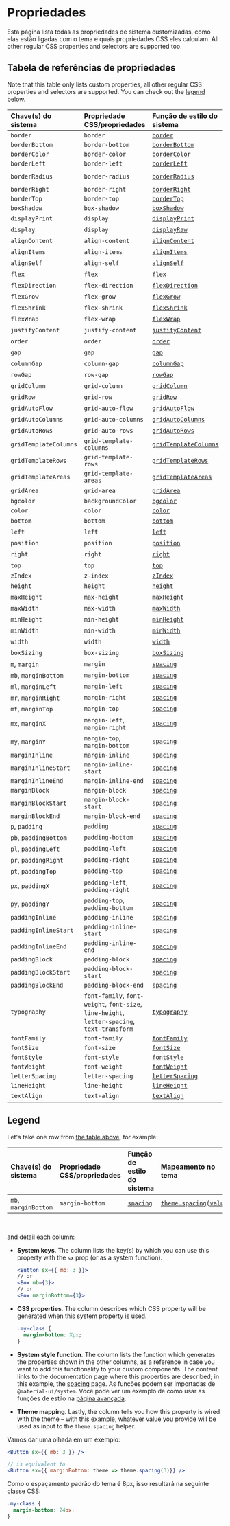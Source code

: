 # Propriedades

<p class="description">Esta página lista todas as propriedades de sistema customizadas, como elas estão ligadas com o tema e quais propriedades CSS eles calculam. All other regular CSS properties and selectors are supported too.</p>

## Tabela de referências de propriedades

Note that this table only lists custom properties, all other regular CSS properties and selectors are supported. You can check out the [legend](/system/properties/#legend) below.

| Chave(s) do sistema   | Propriedade CSS/propriedades                                                                 | Função de estilo do sistema                                  | Mapeamento no tema                                                                               |
| :-------------------- | :------------------------------------------------------------------------------------------- | :----------------------------------------------------------- | :----------------------------------------------------------------------------------------------- |
| `border`              | `border`                                                                                     | [`border`](/system/borders/#border)                          | `${value}px solid`                                                                               |
| `borderBottom`        | `border-bottom`                                                                              | [`borderBottom`](/system/borders/#border)                    | `${value}px solid`                                                                               |
| `borderColor`         | `border-color`                                                                               | [`borderColor`](/system/borders/#border-color)               | [`theme.palette[value]`](/material/customization/default-theme/?expand-path=$.palette)           |
| `borderLeft`          | `border-left`                                                                                | [`borderLeft`](/system/borders/#border)                      | `${value}px solid`                                                                               |
| `borderRadius`        | `border-radius`                                                                              | [`borderRadius`](/system/borders/#border-radius)             | [`theme.shape.borderRadius * value`](/material/customization/default-theme/?expand-path=$.shape) |
| `borderRight`         | `border-right`                                                                               | [`borderRight`](/system/borders/#border)                     | `${value}px solid`                                                                               |
| `borderTop`           | `border-top`                                                                                 | [`borderTop`](/system/borders/#border)                       | `${value}px solid`                                                                               |
| `boxShadow`           | `box-shadow`                                                                                 | [`boxShadow`](/system/shadows/)                              | `theme.shadows[value]`                                                                           |
| `displayPrint`        | `display`                                                                                    | [`displayPrint`](/system/display/#display-in-print)          | none                                                                                             |
| `display`             | `display`                                                                                    | [`displayRaw`](/system/display/)                             | none                                                                                             |
| `alignContent`        | `align-content`                                                                              | [`alignContent`](/system/flexbox/#align-content)             | none                                                                                             |
| `alignItems`          | `align-items`                                                                                | [`alignItems`](/system/flexbox/#align-items)                 | none                                                                                             |
| `alignSelf`           | `align-self`                                                                                 | [`alignSelf`](/system/flexbox/#align-self)                   | none                                                                                             |
| `flex`                | `flex`                                                                                       | [`flex`](/system/flexbox/)                                   | none                                                                                             |
| `flexDirection`       | `flex-direction`                                                                             | [`flexDirection`](/system/flexbox/#flex-direction)           | none                                                                                             |
| `flexGrow`            | `flex-grow`                                                                                  | [`flexGrow`](/system/flexbox/#flex-grow)                     | none                                                                                             |
| `flexShrink`          | `flex-shrink`                                                                                | [`flexShrink`](/system/flexbox/#flex-shrink)                 | none                                                                                             |
| `flexWrap`            | `flex-wrap`                                                                                  | [`flexWrap`](/system/flexbox/#flex-wrap)                     | none                                                                                             |
| `justifyContent`      | `justify-content`                                                                            | [`justifyContent`](/system/flexbox/#justify-content)         | none                                                                                             |
| `order`               | `order`                                                                                      | [`order`](/system/flexbox/#order)                            | none                                                                                             |
| `gap`                 | `gap`                                                                                        | [`gap`](/system/grid/#gap)                                   | none                                                                                             |
| `columnGap`           | `column-gap`                                                                                 | [`columnGap`](/system/grid/#row-gap-amp-column-gap)          | none                                                                                             |
| `rowGap`              | `row-gap`                                                                                    | [`rowGap`](/system/grid/#row-gap-amp-column-gap)             | none                                                                                             |
| `gridColumn`          | `grid-column`                                                                                | [`gridColumn`](/system/grid/#grid-column)                    | none                                                                                             |
| `gridRow`             | `grid-row`                                                                                   | [`gridRow`](/system/grid/#grid-row)                          | none                                                                                             |
| `gridAutoFlow`        | `grid-auto-flow`                                                                             | [`gridAutoFlow`](/system/grid/#grid-auto-flow)               | none                                                                                             |
| `gridAutoColumns`     | `grid-auto-columns`                                                                          | [`gridAutoColumns`](/system/grid/#grid-auto-columns)         | none                                                                                             |
| `gridAutoRows`        | `grid-auto-rows`                                                                             | [`gridAutoRows`](/system/grid/#grid-auto-rows)               | none                                                                                             |
| `gridTemplateColumns` | `grid-template-columns`                                                                      | [`gridTemplateColumns`](/system/grid/#grid-template-columns) | none                                                                                             |
| `gridTemplateRows`    | `grid-template-rows`                                                                         | [`gridTemplateRows`](/system/grid/#grid-template-rows)       | none                                                                                             |
| `gridTemplateAreas`   | `grid-template-areas`                                                                        | [`gridTemplateAreas`](/system/grid/#grid-template-areas)     | none                                                                                             |
| `gridArea`            | `grid-area`                                                                                  | [`gridArea`](/system/grid/#grid-area)                        | none                                                                                             |
| `bgcolor`             | `backgroundColor`                                                                            | [`bgcolor`](/system/palette/#background-color)               | [`theme.palette[value]`](/material/customization/default-theme/?expand-path=$.palette)           |
| `color`               | `color`                                                                                      | [`color`](/system/palette/#color)                            | [`theme.palette[value]`](/material/customization/default-theme/?expand-path=$.palette)           |
| `bottom`              | `bottom`                                                                                     | [`bottom`](/system/positions/)                               | none                                                                                             |
| `left`                | `left`                                                                                       | [`left`](/system/positions/)                                 | none                                                                                             |
| `position`            | `position`                                                                                   | [`position`](/system/positions/)                             | none                                                                                             |
| `right`               | `right`                                                                                      | [`right`](/system/positions/)                                | none                                                                                             |
| `top`                 | `top`                                                                                        | [`top`](/system/positions/)                                  | none                                                                                             |
| `zIndex`              | `z-index`                                                                                    | [`zIndex`](/system/positions/#z-index)                       | [`theme.zIndex[value]`](/material/customization/default-theme/?expand-path=$.zIndex)             |
| `height`              | `height`                                                                                     | [`height`](/system/sizing/#height)                           | none                                                                                             |
| `maxHeight`           | `max-height`                                                                                 | [`maxHeight`](/system/sizing/)                               | none                                                                                             |
| `maxWidth`            | `max-width`                                                                                  | [`maxWidth`](/system/sizing/)                                | none                                                                                             |
| `minHeight`           | `min-height`                                                                                 | [`minHeight`](/system/sizing/)                               | none                                                                                             |
| `minWidth`            | `min-width`                                                                                  | [`minWidth`](/system/sizing/)                                | none                                                                                             |
| `width`               | `width`                                                                                      | [`width`](/system/sizing/#width)                             | none                                                                                             |
| `boxSizing`           | `box-sizing`                                                                                 | [`boxSizing`](/system/sizing/)                               | none                                                                                             |
| `m`, `margin`         | `margin`                                                                                     | [`spacing`](/system/spacing/)                                | [`theme.spacing(value)`](/material/customization/default-theme/?expand-path=$.spacing)           |
| `mb`, `marginBottom`  | `margin-bottom`                                                                              | [`spacing`](/system/spacing/)                                | [`theme.spacing(value)`](/material/customization/default-theme/?expand-path=$.spacing)           |
| `ml`, `marginLeft`    | `margin-left`                                                                                | [`spacing`](/system/spacing/)                                | [`theme.spacing(value)`](/material/customization/default-theme/?expand-path=$.spacing)           |
| `mr`, `marginRight`   | `margin-right`                                                                               | [`spacing`](/system/spacing/)                                | [`theme.spacing(value)`](/material/customization/default-theme/?expand-path=$.spacing)           |
| `mt`, `marginTop`     | `margin-top`                                                                                 | [`spacing`](/system/spacing/)                                | [`theme.spacing(value)`](/material/customization/default-theme/?expand-path=$.spacing)           |
| `mx`, `marginX`       | `margin-left`, `margin-right`                                                                | [`spacing`](/system/spacing/)                                | [`theme.spacing(value)`](/material/customization/default-theme/?expand-path=$.spacing)           |
| `my`, `marginY`       | `margin-top`, `margin-bottom`                                                                | [`spacing`](/system/spacing/)                                | [`theme.spacing(value)`](/material/customization/default-theme/?expand-path=$.spacing)           |
| `marginInline`        | `margin-inline`                                                                              | [`spacing`](/system/spacing/)                                | [`theme.spacing(value)`](/material/customization/default-theme/?expand-path=$.spacing)           |
| `marginInlineStart`   | `margin-inline-start`                                                                        | [`spacing`](/system/spacing/)                                | [`theme.spacing(value)`](/material/customization/default-theme/?expand-path=$.spacing)           |
| `marginInlineEnd`     | `margin-inline-end`                                                                          | [`spacing`](/system/spacing/)                                | [`theme.spacing(value)`](/material/customization/default-theme/?expand-path=$.spacing)           |
| `marginBlock`         | `margin-block`                                                                               | [`spacing`](/system/spacing/)                                | [`theme.spacing(value)`](/material/customization/default-theme/?expand-path=$.spacing)           |
| `marginBlockStart`    | `margin-block-start`                                                                         | [`spacing`](/system/spacing/)                                | [`theme.spacing(value)`](/material/customization/default-theme/?expand-path=$.spacing)           |
| `marginBlockEnd`      | `margin-block-end`                                                                           | [`spacing`](/system/spacing/)                                | [`theme.spacing(value)`](/material/customization/default-theme/?expand-path=$.spacing)           |
| `p`, `padding`        | `padding`                                                                                    | [`spacing`](/system/spacing/)                                | [`theme.spacing(value)`](/material/customization/default-theme/?expand-path=$.spacing)           |
| `pb`, `paddingBottom` | `padding-bottom`                                                                             | [`spacing`](/system/spacing/)                                | [`theme.spacing(value)`](/material/customization/default-theme/?expand-path=$.spacing)           |
| `pl`, `paddingLeft`   | `padding-left`                                                                               | [`spacing`](/system/spacing/)                                | [`theme.spacing(value)`](/material/customization/default-theme/?expand-path=$.spacing)           |
| `pr`, `paddingRight`  | `padding-right`                                                                              | [`spacing`](/system/spacing/)                                | [`theme.spacing(value)`](/material/customization/default-theme/?expand-path=$.spacing)           |
| `pt`, `paddingTop`    | `padding-top`                                                                                | [`spacing`](/system/spacing/)                                | [`theme.spacing(value)`](/material/customization/default-theme/?expand-path=$.spacing)           |
| `px`, `paddingX`      | `padding-left`, `padding-right`                                                              | [`spacing`](/system/spacing/)                                | [`theme.spacing(value)`](/material/customization/default-theme/?expand-path=$.spacing)           |
| `py`, `paddingY`      | `padding-top`, `padding-bottom`                                                              | [`spacing`](/system/spacing/)                                | [`theme.spacing(value)`](/material/customization/default-theme/?expand-path=$.spacing)           |
| `paddingInline`       | `padding-inline`                                                                             | [`spacing`](/system/spacing/)                                | [`theme.spacing(value)`](/material/customization/default-theme/?expand-path=$.spacing)           |
| `paddingInlineStart`  | `padding-inline-start`                                                                       | [`spacing`](/system/spacing/)                                | [`theme.spacing(value)`](/material/customization/default-theme/?expand-path=$.spacing)           |
| `paddingInlineEnd`    | `padding-inline-end`                                                                         | [`spacing`](/system/spacing/)                                | [`theme.spacing(value)`](/material/customization/default-theme/?expand-path=$.spacing)           |
| `paddingBlock`        | `padding-block`                                                                              | [`spacing`](/system/spacing/)                                | [`theme.spacing(value)`](/material/customization/default-theme/?expand-path=$.spacing)           |
| `paddingBlockStart`   | `padding-block-start`                                                                        | [`spacing`](/system/spacing/)                                | [`theme.spacing(value)`](/material/customization/default-theme/?expand-path=$.spacing)           |
| `paddingBlockEnd`     | `padding-block-end`                                                                          | [`spacing`](/system/spacing/)                                | [`theme.spacing(value)`](/material/customization/default-theme/?expand-path=$.spacing)           |
| `typography`          | `font-family`, `font-weight`, `font-size`, `line-height`, `letter-spacing`, `text-transform` | [`typography`](/system/typography/#variant)                  | [`theme.typography[value]`](/material/customization/default-theme/?expand-path=$.typography)     |
| `fontFamily`          | `font-family`                                                                                | [`fontFamily`](/system/typography/#font-family)              | [`theme.typography[value]`](/material/customization/default-theme/?expand-path=$.typography)     |
| `fontSize`            | `font-size`                                                                                  | [`fontSize`](/system/typography/#font-size)                  | [`theme.typography[value]`](/material/customization/default-theme/?expand-path=$.typography)     |
| `fontStyle`           | `font-style`                                                                                 | [`fontStyle`](/system/typography/#font-style)                | [`theme.typography[value]`](/material/customization/default-theme/?expand-path=$.typography)     |
| `fontWeight`          | `font-weight`                                                                                | [`fontWeight`](/system/typography/#font-weight)              | [`theme.typography[value]`](/material/customization/default-theme/?expand-path=$.typography)     |
| `letterSpacing`       | `letter-spacing`                                                                             | [`letterSpacing`](/system/typography/#letter-spacing)        | [`theme.typography[value]`](/material/customization/default-theme/?expand-path=$.typography)     |
| `lineHeight`          | `line-height`                                                                                | [`lineHeight`](/system/typography/#line-height)              | [`theme.typography[value]`](/material/customization/default-theme/?expand-path=$.typography)     |
| `textAlign`           | `text-align`                                                                                 | [`textAlign`](/system/typography/#text-alignment)            | none                                                                                             |

## Legend

Let's take one row from [the table above](#properties-reference-table), for example:

| Chave(s) do sistema  | Propriedade CSS/propriedades | Função de estilo do sistema   | Mapeamento no tema                                                                     |
| :------------------- | :--------------------------- | :---------------------------- | :------------------------------------------------------------------------------------- |
| `mb`, `marginBottom` | `margin-bottom`              | [`spacing`](/system/spacing/) | [`theme.spacing(value)`](/material/customization/default-theme/?expand-path=$.spacing) |

<br />

and detail each column:

- **System keys**. The column lists the key(s) by which you can use this property with the `sx` prop (or as a system function).

  ```jsx
  <Button sx={{ mb: 3 }}>
  // or
  <Box mb={3}>
  // or
  <Box marginBottom={3}>
  ```

- **CSS properties**. The column describes which CSS property will be generated when this system property is used.

  ```css
  .my-class {
    margin-bottom: Xpx;
  }
  ```

- **System style function**. The column lists the function which generates the properties shown in the other columns, as a reference in case you want to add this functionality to your custom components. The content links to the documentation page where this properties are described; in this example, the [spacing](/system/spacing/) page. As funções podem ser importadas de `@material-ui/system`. Você pode ver um exemplo de como usar as funções de estilo na [página avançada](/system/advanced/#using-standalone-system-utilities).

- **Theme mapping**. Lastly, the column tells you how this property is wired with the theme – with this example, whatever value you provide will be used as input to the `theme.spacing` helper.

Vamos dar uma olhada em um exemplo:

```jsx
<Button sx={{ mb: 3 }} />

// is equivalent to
<Button sx={{ marginBottom: theme => theme.spacing(3)}} />
```

Como o espaçamento padrão do tema é 8px, isso resultará na seguinte classe CSS:

```css
.my-class {
  margin-bottom: 24px;
}
```
